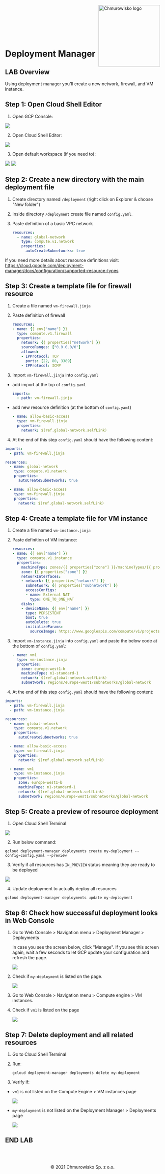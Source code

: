 <img src="../../../img/logo.png" alt="Chmurowisko logo" width="200"  align="right">
<br><br>
<br><br>
<br><br>

# Deployment Manager

## LAB Overview

Using deployment manager you'll create a new network, firewall, and VM instance.

## Step 1: Open Cloud Shell Editor

1. Open GCP Console:

![](./img/1-activate-cloud-shell.png)

2. Open Cloud Shell Editor:

![](./img/2-open-editor.png)

3. Open default workspace (if you need to):

![](./img/3-open-workspace.png)
![](./img/4-open-default-workspace.png)

## Step 2: Create a new directory with the main deployment file

1. Create directory named `/deployment` (right click on Explorer & choose "New folder")
2. Inside directory `/deployment` create file named `config.yaml`.
3. Paste definition of a basic VPC network

   ```yaml
   resources:
     - name: global-network
       type: compute.v1.network
       properties:
         autoCreateSubnetworks: true
   ```

If you need more details about resource definitions visit: https://cloud.google.com/deployment-manager/docs/configuration/supported-resource-types

## Step 3: Create a template file for firewall resource

1. Create a file named `vm-firewall.jinja`
2. Paste definition of firewall

   ```yaml
   resources:
   - name: {{ env["name"] }}
     type: compute.v1.firewall
     properties:
       network: {{ properties["network"] }}
       sourceRanges: ["0.0.0.0/0"]
       allowed:
       - IPProtocol: TCP
         ports: [22, 80, 3389]
       - IPProtocol: ICMP
   ```

3. Import `vm-firewall.jinja` into `config.yaml`

- add import at the top of `config.yaml`

  ```yaml
  imports:
    - path: vm-firewall.jinja
  ```

- add new resource definition (at the bottom of `config.yaml`)

  ```yaml
  - name: allow-basic-access
    type: vm-firewall.jinja
    properties:
      network: $(ref.global-network.selfLink)
  ```

4. At the end of this step `config.yaml` should have the following content:

```yaml
imports:
  - path: vm-firewall.jinja

resources:
  - name: global-network
    type: compute.v1.network
    properties:
      autoCreateSubnetworks: true

  - name: allow-basic-access
    type: vm-firewall.jinja
    properties:
      network: $(ref.global-network.selfLink)
```

## Step 4: Create a template file for VM instance

1. Create a file named `vm-instance.jinja`
2. Paste definition of VM instance:

   ```yaml
   resources:
   - name: {{ env["name"] }}
     type: compute.v1.instance
     properties:
       machineType: zones/{{ properties["zone"] }}/machineTypes/{{ properties["machineType"] }}
       zone: {{ properties["zone"] }}
       networkInterfaces:
       - network: {{ properties["network"] }}
         subnetwork: {{ properties["subnetwork"] }}
         accessConfigs:
         - name: External NAT
           type: ONE_TO_ONE_NAT
       disks:
       - deviceName: {{ env["name"] }}
         type: PERSISTENT
         boot: true
         autoDelete: true
         initializeParams:
           sourceImage: https://www.googleapis.com/compute/v1/projects/debian-cloud/global/images/family/debian-9
   ```

3. Import `vm-instance.jinja` into `config.yaml` and paste the below code at the bottom of `config.yaml`:

   ```yaml
   - name: vm1
     type: vm-instance.jinja
     properties:
       zone: europe-west1-b
       machineType: n1-standard-1
       network: $(ref.global-network.selfLink)
       subnetwork: regions/europe-west1/subnetworks/global-network
   ```

4. At the end of this step `config.yaml` should have the following content:

```yaml
imports:
  - path: vm-firewall.jinja
  - path: vm-instance.jinja

resources:
  - name: global-network
    type: compute.v1.network
    properties:
      autoCreateSubnetworks: true

  - name: allow-basic-access
    type: vm-firewall.jinja
    properties:
      network: $(ref.global-network.selfLink)

  - name: vm1
    type: vm-instance.jinja
    properties:
      zone: europe-west1-b
      machineType: n1-standard-1
      network: $(ref.global-network.selfLink)
      subnetwork: regions/europe-west1/subnetworks/global-network
```

## Step 5: Create a preview of resource deployment

1. Open Cloud Shell Terminal

![](./img/5-open-terminal.png)

2. Run below command:

```shell
gcloud deployment-manager deployments create my-deployment --config=config.yaml --preview
```

3. Verify if all resources has `IN_PREVIEW` status meaning they are ready to be deployed

![](./img/6-resources-are-in-preview.png)

4. Update deployment to actually deploy all resources

```shell
gcloud deployment-manager deployments update my-deployment
```

## Step 6: Check how successful deployment looks in Web Console

1. Go to Web Console > Navigation menu > Deployment Manager > Deployments

   In case you see the screen below, click "Manage". If you see this screen again, wait a few seconds to let GCP update your configuration and refresh the page.

   ![](./img/7-manage-deployment-manager.png)

1. Check if `my-deployment` is listed on the page.

   ![](./img/8-deployments-view.png)

1. Go to Web Console > Navigation menu > Compute engine > VM instances.
1. Check if `vm1` is listed on the page

   ![](./img/9-vm-instances.png)

## Step 7: Delete deployment and all related resources

1. Go to Cloud Shell Terminal
1. Run:

   ```shell
   gcloud deployment-manager deployments delete my-deployment
   ```

1. Verify if:

- `vm1` is not listed on the Compute Engine > VM instances page

  ![](./img/10-vm-instances-deleted.png)

- `my-deployment` is not listed on the Deployment Manager > Deployments page

  ![](./img/11-vm-deployments-deleted.png)

## END LAB

<br><br>

<center><p>&copy; 2021 Chmurowisko Sp. z o.o.<p></center>
